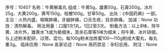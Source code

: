 序号：10407
名称：牛黄解毒丸
组成：牛黄5g，雄黄50g，石膏200g，冰片25g，大黄200g，黄芩150g，桔梗100g，甘草50g。
出处：《中国药典》一部。
主治：火热内盛，咽喉肿痛，牙龈肿痛，口舌生疮，目赤肿痛。
加减：None
功效：清热解毒。
用法用量：口服1次1丸，1日2至3次。
制备方法：以上8味，除牛黄、冰片外，雄黄水飞或为极细末，其余石膏等5味为细末；将牛黄、冰片研细，与上述粉末配研，过筛，混匀。每100g粉末加炼蜜100～110g制成大蜜丸，每丸重3g。
临床应用：None
各家论述：None
用药禁忌：孕妇忌用。
附注：None
